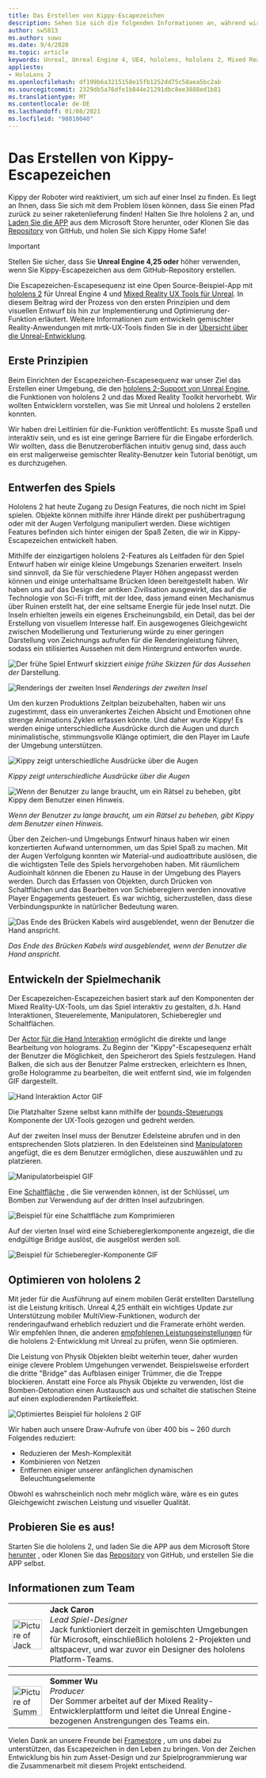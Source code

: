 ```yaml
---
title: Das Erstellen von Kippy-Escapezeichen
description: Sehen Sie sich die folgenden Informationen an, während wir die Erstellung der "Kippy"-Escapezeichen Mixed Reality-Anwendung für hololens 2 in der Unreal Engine erkunden.
author: sw5813
ms.author: suwu
ms.date: 9/4/2020
ms.topic: article
keywords: Unreal, Unreal Engine 4, UE4, hololens, hololens 2, Mixed Reality, bereitstellen auf Geräten, PCs, Dokumentationen, Mixed Reality-Headset, Windows Mixed Reality-Headset, Virtual Reality-Headset
appliesto:
- HoloLens 2
ms.openlocfilehash: df199b6a3215158e15fb1252dd75c58aea5bc2ab
ms.sourcegitcommit: 2329db5a76dfe1b844e21291dbc8ee3888ed1b81
ms.translationtype: MT
ms.contentlocale: de-DE
ms.lasthandoff: 01/08/2021
ms.locfileid: "98010040"
---
```

# <a name="the-making-of-kippys-escape"></a>Das Erstellen von Kippy-Escapezeichen

Kippy der Roboter wird reaktiviert, um sich auf einer Insel zu finden. Es liegt an Ihnen, dass Sie sich mit dem Problem lösen können, dass Sie einen Pfad zurück zu seiner raketenlieferung finden! Halten Sie Ihre hololens 2 an, und [Laden Sie die APP](https://www.microsoft.com/p/kippys-escape/9nbd7gl86vkd) aus dem Microsoft Store herunter, oder Klonen Sie das [Repository](https://github.com/microsoft/MixedReality-Unreal-KippysEscape) von GitHub, und holen Sie sich Kippy Home Safe!  

> [!IMPORTANT]
> Stellen Sie sicher, dass Sie **Unreal Engine 4,25 oder** höher verwenden, wenn Sie Kippy-Escapezeichen aus dem GitHub-Repository erstellen.

Die Escapezeichen-Escapesequenz ist eine Open Source-Beispiel-App mit [hololens 2](https://docs.microsoft.com/hololens/hololens2-hardware) für Unreal Engine 4 und [Mixed Reality UX Tools für Unreal](https://github.com/microsoft/MixedReality-UXTools-Unreal). In diesem Beitrag wird der Prozess von den ersten Prinzipien und dem visuellen Entwurf bis hin zur Implementierung und Optimierung der-Funktion erläutert. Weitere Informationen zum entwickeln gemischter Reality-Anwendungen mit mrtk-UX-Tools finden Sie in der [Übersicht über die Unreal-Entwicklung](unreal-development-overview.md).

## <a name="first-principles"></a>Erste Prinzipien 

Beim Einrichten der Escapezeichen-Escapesequenz war unser Ziel das Erstellen einer Umgebung, die den [hololens 2-Support von Unreal Engine](https://docs.unrealengine.com/Platforms/AR/HoloLens2/index.html), die Funktionen von hololens 2 und das Mixed Reality Toolkit hervorhebt. Wir wollten Entwicklern vorstellen, was Sie mit Unreal und hololens 2 erstellen konnten.  

Wir haben drei Leitlinien für die-Funktion veröffentlicht: Es musste Spaß und interaktiv sein, und es ist eine geringe Barriere für die Eingabe erforderlich. Wir wollten, dass die Benutzeroberflächen intuitiv genug sind, dass auch ein erst maligerweise gemischter Reality-Benutzer kein Tutorial benötigt, um es durchzugehen.  

## <a name="designing-the-game"></a>Entwerfen des Spiels 

Hololens 2 hat heute Zugang zu Design Features, die noch nicht im Spiel spielen. Objekte können mithilfe ihrer Hände direkt per pushübertragung oder mit der Augen Verfolgung manipuliert werden. Diese wichtigen Features befinden sich hinter einigen der Spaß Zeiten, die wir in Kippy-Escapezeichen entwickelt haben.  

Mithilfe der einzigartigen hololens 2-Features als Leitfaden für den Spiel Entwurf haben wir einige kleine Umgebungs Szenarien erweitert. Inseln sind sinnvoll, da Sie für verschiedene Player Höhen angepasst werden können und einige unterhaltsame Brücken Ideen bereitgestellt haben. Wir haben uns auf das Design der antiken Zivilisation ausgewirkt, das auf die Technologie von Sci-Fi trifft, mit der Idee, dass jemand einen Mechanismus über Ruinen erstellt hat, der eine seltsame Energie für jede Insel nutzt. Die Inseln erhielten jeweils ein eigenes Erscheinungsbild, ein Detail, das bei der Erstellung von visuellem Interesse half. Ein ausgewogenes Gleichgewicht zwischen Modellierung und Texturierung würde zu einer geringen Darstellung von Zeichnungs aufrufen für die Renderingleistung führen, sodass ein stilisiertes Aussehen mit dem Hintergrund entworfen wurde. 

![Der frühe Spiel Entwurf skizziert ](images/kippys-escape/kippys-escape-img-01.png)
 *einige frühe Skizzen für das Aussehen der* Darstellung.

![Renderings der zweiten Insel ](images/kippys-escape/kippys-escape-img-02.png)
 *Renderings der zweiten Insel*

Um den kurzen Produktions Zeitplan beizubehalten, haben wir uns zugestimmt, dass ein unverankertes Zeichen Absicht und Emotionen ohne strenge Animations Zyklen erfassen könnte. Und daher wurde Kippy! Es werden einige unterschiedliche Ausdrücke durch die Augen und durch minimalistische, stimmungsvolle Klänge optimiert, die den Player im Laufe der Umgebung unterstützen. 

![Kippy zeigt unterschiedliche Ausdrücke über die Augen](images/kippys-escape/kippys-escape-img-03.gif)

*Kippy zeigt unterschiedliche Ausdrücke über die Augen*

![Wenn der Benutzer zu lange braucht, um ein Rätsel zu beheben, gibt Kippy dem Benutzer einen Hinweis.](images/kippys-escape/kippys-escape-img-04.gif)

*Wenn der Benutzer zu lange braucht, um ein Rätsel zu beheben, gibt Kippy dem Benutzer einen Hinweis.*

Über den Zeichen-und Umgebungs Entwurf hinaus haben wir einen konzertierten Aufwand unternommen, um das Spiel Spaß zu machen. Mit der Augen Verfolgung konnten wir Material-und audioattribute auslösen, die die wichtigsten Teile des Spiels hervorgehoben haben. Mit räumlichem Audioinhalt können die Ebenen zu Hause in der Umgebung des Players werden. Durch das Erfassen von Objekten, durch Drücken von Schaltflächen und das Bearbeiten von Schiebereglern werden innovative Player Engagements gesteuert. Es war wichtig, sicherzustellen, dass diese Verbindungspunkte in natürlicher Bedeutung waren. 

![Das Ende des Brücken Kabels wird ausgeblendet, wenn der Benutzer die Hand anspricht.](images/kippys-escape/kippys-escape-img-05.gif)

*Das Ende des Brücken Kabels wird ausgeblendet, wenn der Benutzer die Hand anspricht.*

## <a name="building-the-game-mechanics"></a>Entwickeln der Spielmechanik 

Der Escapezeichen-Escapezeichen basiert stark auf den Komponenten der Mixed Reality-UX-Tools, um das Spiel interaktiv zu gestalten, d.h. Hand Interaktionen, Steuerelemente, Manipulatoren, Schieberegler und Schaltflächen.   

Der [Actor für die Hand Interaktion](https://microsoft.github.io/MixedReality-UXTools-Unreal/version/public/0.9.x/Docs/HandInteraction.html) ermöglicht die direkte und lange Bearbeitung von holograms. Zu Beginn der "Kippy"-Escapesequenz erhält der Benutzer die Möglichkeit, den Speicherort des Spiels festzulegen. Hand Balken, die sich aus der Benutzer Palme erstrecken, erleichtern es Ihnen, große Hologramme zu bearbeiten, die weit entfernt sind, wie im folgenden GIF dargestellt.  

![Hand Interaktion Actor GIF](images/kippys-escape/kippys-escape-img-06.gif)

Die Platzhalter Szene selbst kann mithilfe der [bounds-Steuerungs](https://microsoft.github.io/MixedReality-UXTools-Unreal/version/public/0.9.x/Docs/BoundsControl.html) Komponente der UX-Tools gezogen und gedreht werden.  

Auf der zweiten Insel muss der Benutzer Edelsteine abrufen und in den entsprechenden Slots platzieren. In den Edelsteinen sind [Manipulatoren](https://microsoft.github.io/MixedReality-UXTools-Unreal/version/public/0.9.x/Docs/Manipulator.html) angefügt, die es dem Benutzer ermöglichen, diese auszuwählen und zu platzieren. 

![Manipulatorbeispiel GIF](images/kippys-escape/kippys-escape-img-07.gif)

Eine [Schaltfläche](https://microsoft.github.io/MixedReality-UXTools-Unreal/version/public/0.9.x/Docs/PressableButton.html) , die Sie verwenden können, ist der Schlüssel, um Bomben zur Verwendung auf der dritten Insel aufzubringen.  

![Beispiel für eine Schaltfläche zum Komprimieren](images/kippys-escape/kippys-escape-img-08.gif)

Auf [](https://microsoft.github.io/MixedReality-UXTools-Unreal/version/public/0.9.x/Docs/PinchSlider.html) der vierten Insel wird eine Schiebereglerkomponente angezeigt, die die endgültige Bridge auslöst, die ausgelöst werden soll.  

![Beispiel für Schieberegler-Komponente GIF](images/kippys-escape/kippys-escape-img-09.gif) 

## <a name="optimizing-for-hololens-2"></a>Optimieren von hololens 2 

Mit jeder für die Ausführung auf einem mobilen Gerät erstellten Darstellung ist die Leistung kritisch. Unreal 4,25 enthält ein wichtiges Update zur Unterstützung mobiler MultiView-Funktionen, wodurch der renderingaufwand erheblich reduziert und die Framerate erhöht werden. Wir empfehlen Ihnen, die anderen [empfohlenen Leistungseinstellungen](performance-recommendations-for-unreal.md) für die hololens 2-Entwicklung mit Unreal zu prüfen, wenn Sie optimieren.  

Die Leistung von Physik Objekten bleibt weiterhin teuer, daher wurden einige clevere Problem Umgehungen verwendet. Beispielsweise erfordert die dritte "Bridge" das Aufblasen einiger Trümmer, die die Treppe blockieren. Anstatt eine Force als Physik Objekte zu verwenden, löst die Bomben-Detonation einen Austausch aus und schaltet die statischen Steine auf einen explodierenden Partikeleffekt. 

![Optimiertes Beispiel für hololens 2 GIF](images/kippys-escape/kippys-escape-img-10.gif) 

Wir haben auch unsere Draw-Aufrufe von über 400 bis ~ 260 durch Folgendes reduziert: 
* Reduzieren der Mesh-Komplexität
* Kombinieren von Netzen
* Entfernen einiger unserer anfänglichen dynamischen Beleuchtungselemente

Obwohl es wahrscheinlich noch mehr möglich wäre, wäre es ein gutes Gleichgewicht zwischen Leistung und visueller Qualität.  

## <a name="try-it-out"></a>Probieren Sie es aus! 

Starten Sie die hololens 2, und laden Sie die APP aus dem Microsoft Store [herunter](https://www.microsoft.com/p/kippys-escape/9nbd7gl86vkd) , oder Klonen Sie das [Repository](https://github.com/microsoft/MixedReality-Unreal-KippysEscape) von GitHub, und erstellen Sie die APP selbst.  

## <a name="about-the-team"></a>Informationen zum Team

<table style="border-collapse:collapse" padding-left="0px">
<tr>
<td style="border-style: none" width="60"><img alt="Picture of Jack Caron" width="60" height="60" src="images/kippys-escape/jack-caron.jpg"></td>
<td style="border-style: none"><b>Jack Caron</b><br><i>Lead Spiel-Designer</i><br>Jack funktioniert derzeit in gemischten Umgebungen für Microsoft, einschließlich hololens 2-Projekten und altspacevr, und war zuvor ein Designer des hololens Platform-Teams.</td>
</tr>
</table>

<table style="border-collapse:collapse" padding-left="0px">
<tr>
<td style="border-style: none" width="60"><img alt="Picture of Summer Wu" width="60" height="60" src="images/kippys-escape/summer-wu.jpg"></td>
<td style="border-style: none"><b>Sommer Wu</b><br><i>Producer</i><br>Der Sommer arbeitet auf der Mixed Reality-Entwicklerplattform und leitet die Unreal Engine-bezogenen Anstrengungen des Teams ein.</td>
</tr>
</table>

Vielen Dank an unsere Freunde bei [Framestore](https://www.framestore.com/) , um uns dabei zu unterstützen, das Escapezeichen in den Leben zu bringen. Von der Zeichen Entwicklung bis hin zum Asset-Design und zur Spielprogrammierung war die Zusammenarbeit mit diesem Projekt entscheidend.  
